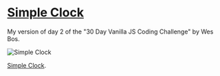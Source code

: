# [Simple Clock](https://lunkaz.github.io/simple-clock-wesbos/)
My version of day 2 of the "30 Day Vanilla JS Coding Challenge" by Wes Bos.

![Simple Clock](https://i.hipertextual.com/2019/02/12/Screenshot_2019-02-11_23-42-36.png)

[Simple Clock](https://lunkaz.github.io/simple-clock-wesbos/).
